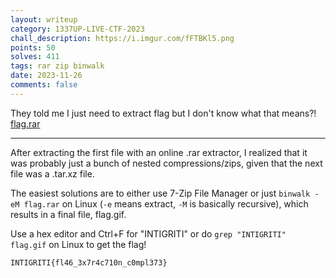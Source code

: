 ```yaml
---
layout: writeup
category: 1337UP-LIVE-CTF-2023
chall_description: https://i.imgur.com/fFTBKl5.png
points: 50
solves: 411
tags: rar zip binwalk
date: 2023-11-26
comments: false
---
```

They told me I just need to extract flag but I don't know what that means?!
[flag.rar](https://github.com/Nightxade/ctf-writeups/tree/master/assets/CTFs/1337UP-LIVE-CTF-2023/flag.rar)  

---

After extracting the first file with an online .rar extractor, I realized that it was probably just a bunch of nested compressions/zips, given that the next file was a .tar.xz file.  

The easiest solutions are to either use 7-Zip File Manager or just ```binwalk -eM flag.rar``` on Linux (```-e``` means extract, ```-M``` is basically recursive), which results in a final file, flag.gif.  

Use a hex editor and Ctrl+F for "INTIGRITI" or do ```grep "INTIGRITI" flag.gif``` on Linux to get the flag!  


    INTIGRITI{fl46_3x7r4c710n_c0mpl373}